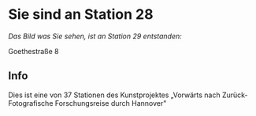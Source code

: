 # Sie sind an Station 28

*Das Bild was Sie sehen, ist an Station 29 entstanden:*

Goethestraße 8

## Info

Dies ist eine von 37 Stationen des Kunstprojektes „Vorwärts nach Zurück- Fotografische Forschungsreise durch Hannover"
